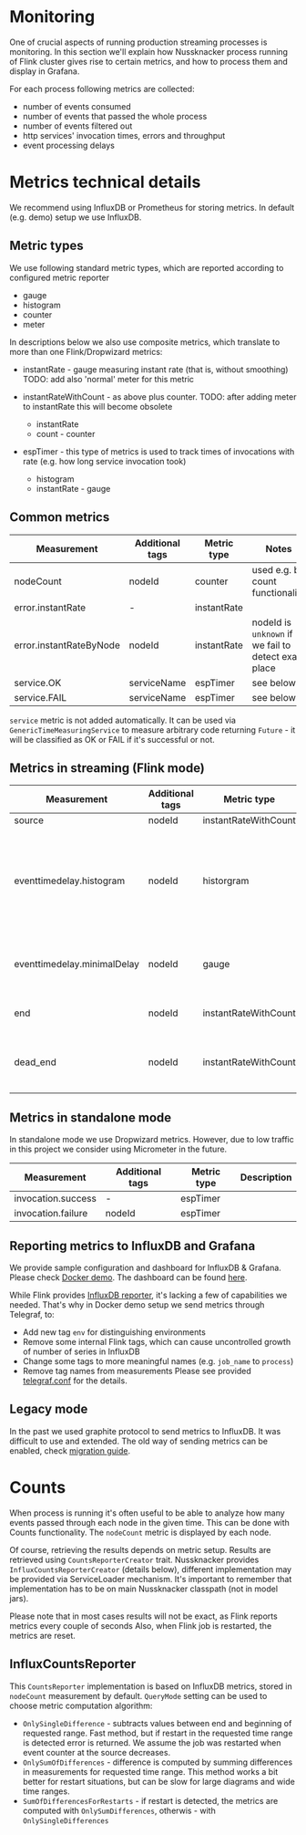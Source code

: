 Monitoring
==========

One of crucial aspects of running production streaming processes is monitoring. In this section we'll explain how Nussknacker process running of Flink cluster gives rise to certain metrics, and how to process them and display in Grafana.

For each process following metrics are collected:

* number of events consumed
* number of events that passed the whole process
* number of events filtered out
* http services' invocation times, errors and throughput
* event processing delays


Metrics technical details
=========================

We recommend using InfluxDB or Prometheus for storing metrics. In default (e.g. demo) setup we use InfluxDB.

Metric types
------------

We use following standard metric types, which are reported according to configured metric reporter
- gauge
- histogram
- counter
- meter

In descriptions below we also use composite metrics, which translate to more than one Flink/Dropwizard metrics:

- instantRate - gauge measuring instant rate (that is, without smoothing) TODO: add also 'normal' meter for this metric

- instantRateWithCount - as above plus counter. TODO: after adding meter to instantRate this will become obsolete
  - instantRate
  - count - counter
  
- espTimer - this type of metrics is used to track times of invocations with rate (e.g. how long service invocation took)
  - histogram 
  - instantRate - gauge  


Common metrics
----------------------------------

| Measurement               | Additional tags | Metric type | Notes                                         |
| -------------             | --------------- | --------    | -------------                                 |
| nodeCount                 | nodeId          | counter     | used e.g. by count functionality              |
| error.instantRate         | -               | instantRate |               |
| error.instantRateByNode   | nodeId          | instantRate | nodeId is ```unknown``` if we fail to detect exact place              |
| service.OK                | serviceName     | espTimer    | see below     |
| service.FAIL              | serviceName     | espTimer    | see below     |

```service``` metric is not added automatically. It can be used via ```GenericTimeMeasuringService```
to measure arbitrary code returning ```Future``` - it will be classified as OK or FAIL if it's successful 
or not.



Metrics in streaming (Flink mode)
--------------------------------------

| Measurement                  | Additional tags | Metric type           | Description           |
| -------------                | --------------- | -----------           | -------------         |
| source                       | nodeId          | instantRateWithCount  |   |
| eventtimedelay.histogram     | nodeId          | historgram            | only for sources with eventTime, measures delay from event time to system time |
| eventtimedelay.minimalDelay  | nodeId          | gauge                 | time from last event (eventTime) to system time |
| end                          | nodeId          | instantRateWithCount  | for sinks and end processors                      |
| dead_end                     | nodeId          | instantRateWithCount  | for event filtered out on filters, switches etc.                      |

Metrics in standalone mode
-------------------------------

In standalone mode we use Dropwizard metrics. However, due to low traffic in this project we consider
using Micrometer in the future.

| Measurement               | Additional tags | Metric type | Description   |
| -------------             | --------------- | --------    | ------------- |
| invocation.success        | -               | espTimer    |               |
| invocation.failure        | nodeId          | espTimer    |               |

Reporting metrics to InfluxDB and Grafana
-----------------------------------------

We provide sample configuration and dashboard for InfluxDB & Grafana. Please check [Docker demo](https://github.com/TouK/nussknacker/tree/staging/demo/docker).
The dashboard can be found [here](https://github.com/TouK/nussknacker/blob/staging/demo/docker/grafana/dashboards/Flink-ESP.json).

While Flink provides [InfluxDB reporter](https://ci.apache.org/projects/flink/flink-docs-stable/monitoring/metrics.html#influxdb-orgapacheflinkmetricsinfluxdbinfluxdbreporter),
it's lacking a few of capabilities we needed. That's why in Docker demo setup we send metrics through Telegraf, to:
- Add new tag `env` for distinguishing environments
- Remove some internal Flink tags, which can cause uncontrolled growth of number of series in InfluxDB
- Change some tags to more meaningful names (e.g. `job_name` to `process`)
- Remove tag names from measurements
Please see provided [telegraf.conf](https://github.com/touk/nussknacker/blob/master/demo/docker/telegraf/telegraf.conf) for the details.
 
Legacy mode
------------
In the past we used graphite protocol to send metrics to InfluxDB. It was difficult to use and extended. The old way of sending
metrics can be enabled, check [migration guide](MigrationGuide.md).

Counts
======
When process is running it's often useful to be able to analyze how many events passed through each node
in the given time. This can be done with Counts functionality. The `nodeCount` metric is displayed by each node. 

Of course, retrieving the results depends on metric setup. Results are retrieved using `CountsReporterCreator` trait.
Nussknacker provides `InfluxCountsReporterCreator` (details below), different implementation may be provided
via ServiceLoader mechanism. It's important to remember that implementation has to be on main Nussknacker classpath 
(not in model jars).

Please note that in most cases results will not be exact, as Flink reports metrics every couple of seconds
Also, when Flink job is restarted, the metrics are reset.                                     

InfluxCountsReporter
--------------------
This `CountsReporter` implementation is based on InfluxDB metrics, stored in ```nodeCount``` measurement by default.
```QueryMode``` setting can be used to choose metric computation algorithm:
- `OnlySingleDifference` - subtracts values between end and beginning of requested range. Fast method, but if restart
  in the requested time range is detected error is returned. We assume the job was restarted when event counter at the source 
  decreases.
- `OnlySumOfDifferences` - difference is computed by summing differences in measurements for requested time range. 
  This method works a bit better for restart situations, but can be slow for large diagrams and wide time ranges.
- `SumOfDifferencesForRestarts` - if restart is detected, the metrics are computed with `OnlySumDifferences`, otherwis - with `OnlySingleDifferences`
